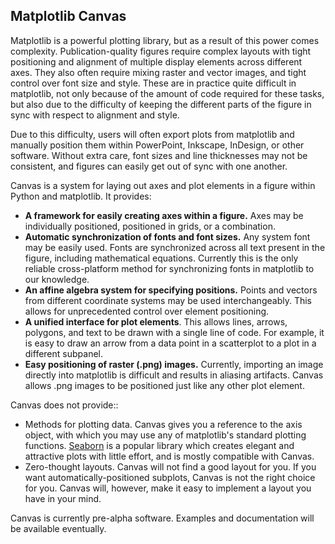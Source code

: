Matplotlib Canvas
-----------------

Matplotlib is a powerful plotting library, but as a result of this
power comes complexity.  Publication-quality figures require complex
layouts with tight positioning and alignment of multiple display
elements across different axes.  They also often require mixing raster
and vector images, and tight control over font size and style.  These
are in practice quite difficult in matplotlib, not only because of the
amount of code required for these tasks, but also due to the
difficulty of keeping the different parts of the figure in sync with
respect to alignment and style.

Due to this difficulty, users will often export plots from matplotlib
and manually position them within PowerPoint, Inkscape, InDesign, or
other software.  Without extra care, font sizes and line thicknesses
may not be consistent, and figures can easily get out of sync with one
another.

Canvas is a system for laying out axes and plot elements in a figure
within Python and matplotlib.  It provides:

- **A framework for easily creating axes within a figure.** Axes may
  be individually positioned, positioned in grids, or a combination.
- **Automatic synchronization of fonts and font sizes.** Any system
  font may be easily used.  Fonts are synchronized across all text
  present in the figure, including mathematical equations.  Currently
  this is the only reliable cross-platform method for synchronizing
  fonts in matplotlib to our knowledge.
- **An affine algebra system for specifying positions.** Points and
  vectors from different coordinate systems may be used
  interchangeably.  This allows for unprecedented control over element
  positioning.
- **A unified interface for plot elements**.  This allows lines,
  arrows, polygons, and text to be drawn with a single line of code.
  For example, it is easy to draw an arrow from a data point in a
  scatterplot to a plot in a different subpanel.
- **Easy positioning of raster (.png) images.** Currently, importing
  an image directly into matplotlib is difficult and results in
  aliasing artifacts.  Canvas allows .png images to be positioned just
  like any other plot element.

Canvas does not provide::

- Methods for plotting data.  Canvas gives you a reference to the axis
  object, with which you may use any of matplotlib's standard plotting
  functions. [Seaborn](https://seaborn.pydata.org/) is a popular
  library which creates elegant and attractive plots with
  little effort, and is mostly compatible with Canvas.
- Zero-thought layouts.  Canvas will not find a good layout for you.
  If you want automatically-positioned subplots, Canvas is not the
  right choice for you. Canvas will, however, make it easy to
  implement a layout you have in your mind.

Canvas is currently pre-alpha software.  Examples and documentation
will be available eventually.
